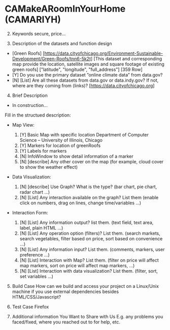 # CAMakeARoomInYourHome (CAMARIYH)

2. Keywords
secure, price...

3. Description of the datasets and function design
 * [Green Roofs] [https://data.cityofchicago.org/Environment-Sustainable-Development/Green-Roofs/tnn6-5k2t] [This dataset and corresponding map provide the location, satellite images and square footage of existing green roofs]
 ["latitude", "longitude", "full_address"] [359 Row]
 * [Y] Do you use the primary dataset ”online climate data” from data.gov?
 * [N] [List] Are all these datasets from data.gov or data.indy.gov? If not, where are they coming from (links)?
[https://data.cityofchicago.org]

4. Brief Description

 * In construction...

 Fill in the structued description:
 * Map View:
	1. [Y] Basic Map with specific location Department of Computer Science – University of Illinois, Chicago
	2. [Y] Markers for location of greenRoofs
	3. [Y] Labels for markers
	4. [N] InfoWindow to show detail information of a marker
	5. [N] [describe] Any other cover on the map (for example, cloud cover to show the weather effect)

 * Data Visualization:
	1. [N] [describe] Use Graph? What is the type? (bar chart, pie chart, radar chart ...)
	2. [N] [List] Any interaction available on the graph? List them (enable click on numbers, drag on lines, change time/variables ...)

 * Interaction Form:
	1. [N] [List] Any information output? list them. (text field, text area, label, plain HTML ...)
	2. [N] [List] Any operation option (filters)? List them. (search markets, search vegetables, filter based on price, sort based on convenience ...)
	3. [N] [List] Any information input? List them. (comments, markers, user preference ...)
	4. [N] [List] Interaction with Map? List them. (filter on price will affect map markers, sort on price will affect map markers, ...)
	5. [N] [List] Interaction with data visualization? List them. (filter, sort, set variables ...)

5. Build Case
How can we build and access your project on a Linux/Unix machine if you use external dependencies besides HTML/CSS/Javascript?


6. Test Case
Firefox

7. Additional information You Want to Share with Us
E.g. any problems you faced/fixed, where you reached out to for help, etc.
